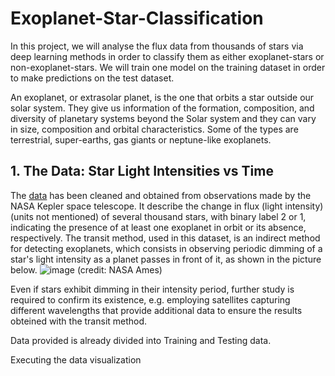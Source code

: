 # Exoplanet-Star-Classification
In this project, we will analyse the flux data from thousands of stars via deep learning methods in order to classify them as either exoplanet-stars or non-exoplanet-stars. We will train one model on the training dataset in order to make predictions on the test dataset.

An exoplanet, or extrasolar planet, is the one that orbits a star outside our solar system. They give us information of the formation, composition, and diversity of planetary systems beyond the Solar system and they can vary in size, composition and orbital characteristics. Some of the types are terrestrial, super-earths, gas giants or neptune-like exoplanets.

## 1. The Data: Star Light Intensities vs Time
The [data](https://www.kaggle.com/keplersmachines/kepler-labelled-time-series-data) has been cleaned and obtained from observations made by the NASA Kepler space telescope. It describe the change in flux (light intensity)(units not mentioned) of several thousand stars, with binary label 2 or 1, indicating the presence of at least one exoplanet in orbit or its absence, respectively. The transit method, used in this dataset, is an indirect method for detecting exoplanets, which consists in observing periodic dimming of a star's light intensity as a planet passes in front of it, as shown in the picture below.
![image](https://github.com/user-attachments/assets/84389833-a3bb-481c-a84f-f36f443172ea)
(credit: NASA Ames)

Even if stars exhibit dimming in their intensity period, further study is required to confirm its existence, e.g. employing satellites capturing different wavelengths that provide additional data to ensure the results obteined with the transit method.

Data provided is already divided into Training and Testing data.

Executing the data visualization 
